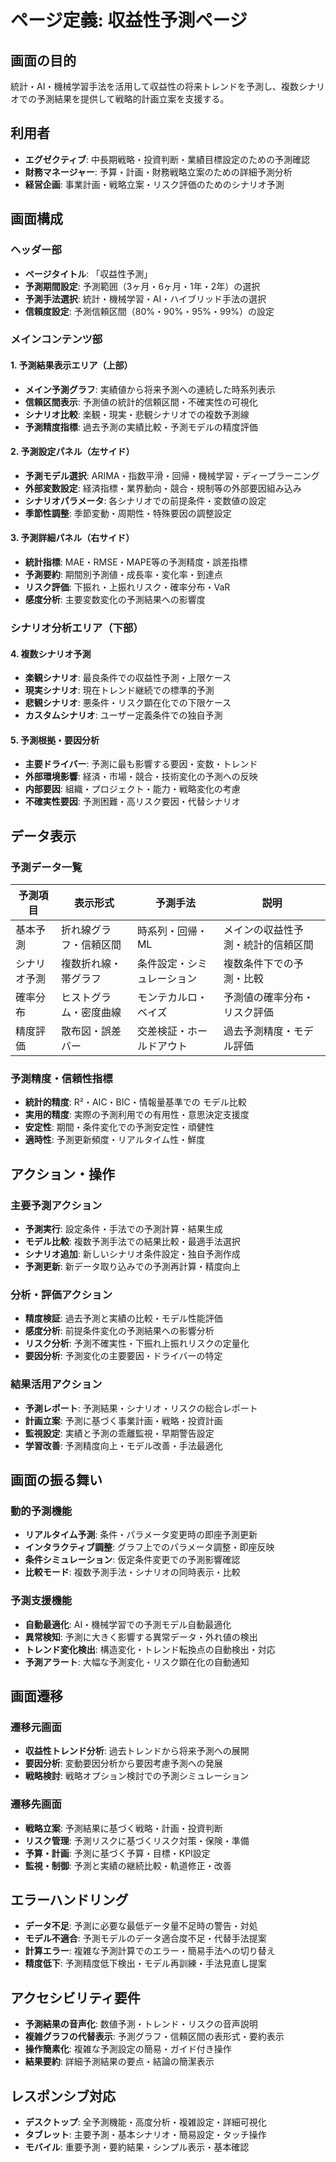 # ページ定義: 収益性予測ページ

## 画面の目的
統計・AI・機械学習手法を活用して収益性の将来トレンドを予測し、複数シナリオでの予測結果を提供して戦略的計画立案を支援する。

## 利用者
- **エグゼクティブ**: 中長期戦略・投資判断・業績目標設定のための予測確認
- **財務マネージャー**: 予算・計画・財務戦略立案のための詳細予測分析
- **経営企画**: 事業計画・戦略立案・リスク評価のためのシナリオ予測

## 画面構成

### ヘッダー部
- **ページタイトル**: 「収益性予測」
- **予測期間設定**: 予測範囲（3ヶ月・6ヶ月・1年・2年）の選択
- **予測手法選択**: 統計・機械学習・AI・ハイブリッド手法の選択
- **信頼度設定**: 予測信頼区間（80%・90%・95%・99%）の設定

### メインコンテンツ部

#### 1. 予測結果表示エリア（上部）
- **メイン予測グラフ**: 実績値から将来予測への連続した時系列表示
- **信頼区間表示**: 予測値の統計的信頼区間・不確実性の可視化
- **シナリオ比較**: 楽観・現実・悲観シナリオでの複数予測線
- **予測精度指標**: 過去予測の実績比較・予測モデルの精度評価

#### 2. 予測設定パネル（左サイド）
- **予測モデル選択**: ARIMA・指数平滑・回帰・機械学習・ディープラーニング
- **外部変数設定**: 経済指標・業界動向・競合・規制等の外部要因組み込み
- **シナリオパラメータ**: 各シナリオでの前提条件・変数値の設定
- **季節性調整**: 季節変動・周期性・特殊要因の調整設定

#### 3. 予測詳細パネル（右サイド）
- **統計指標**: MAE・RMSE・MAPE等の予測精度・誤差指標
- **予測要約**: 期間別予測値・成長率・変化率・到達点
- **リスク評価**: 下振れ・上振れリスク・確率分布・VaR
- **感度分析**: 主要変数変化の予測結果への影響度

### シナリオ分析エリア（下部）

#### 4. 複数シナリオ予測
- **楽観シナリオ**: 最良条件での収益性予測・上限ケース
- **現実シナリオ**: 現在トレンド継続での標準的予測
- **悲観シナリオ**: 悪条件・リスク顕在化での下限ケース
- **カスタムシナリオ**: ユーザー定義条件での独自予測

#### 5. 予測根拠・要因分析
- **主要ドライバー**: 予測に最も影響する要因・変数・トレンド
- **外部環境影響**: 経済・市場・競合・技術変化の予測への反映
- **内部要因**: 組織・プロジェクト・能力・戦略変化の考慮
- **不確実性要因**: 予測困難・高リスク要因・代替シナリオ

## データ表示

### 予測データ一覧
| 予測項目 | 表示形式 | 予測手法 | 説明 |
|---------|---------|---------|------|
| 基本予測 | 折れ線グラフ・信頼区間 | 時系列・回帰・ML | メインの収益性予測・統計的信頼区間 |
| シナリオ予測 | 複数折れ線・帯グラフ | 条件設定・シミュレーション | 複数条件下での予測・比較 |
| 確率分布 | ヒストグラム・密度曲線 | モンテカルロ・ベイズ | 予測値の確率分布・リスク評価 |
| 精度評価 | 散布図・誤差バー | 交差検証・ホールドアウト | 過去予測精度・モデル評価 |

### 予測精度・信頼性指標
- **統計的精度**: R²・AIC・BIC・情報量基準での モデル比較
- **実用的精度**: 実際の予測利用での有用性・意思決定支援度
- **安定性**: 期間・条件変化での予測安定性・頑健性
- **適時性**: 予測更新頻度・リアルタイム性・鮮度

## アクション・操作

### 主要予測アクション
- **予測実行**: 設定条件・手法での予測計算・結果生成
- **モデル比較**: 複数予測手法での結果比較・最適手法選択
- **シナリオ追加**: 新しいシナリオ条件設定・独自予測作成
- **予測更新**: 新データ取り込みでの予測再計算・精度向上

### 分析・評価アクション
- **精度検証**: 過去予測と実績の比較・モデル性能評価
- **感度分析**: 前提条件変化の予測結果への影響分析
- **リスク分析**: 予測不確実性・下振れ上振れリスクの定量化
- **要因分析**: 予測変化の主要要因・ドライバーの特定

### 結果活用アクション
- **予測レポート**: 予測結果・シナリオ・リスクの総合レポート
- **計画立案**: 予測に基づく事業計画・戦略・投資計画
- **監視設定**: 実績と予測の乖離監視・早期警告設定
- **学習改善**: 予測精度向上・モデル改善・手法最適化

## 画面の振る舞い

### 動的予測機能
- **リアルタイム予測**: 条件・パラメータ変更時の即座予測更新
- **インタラクティブ調整**: グラフ上でのパラメータ調整・即座反映
- **条件シミュレーション**: 仮定条件変更での予測影響確認
- **比較モード**: 複数予測手法・シナリオの同時表示・比較

### 予測支援機能
- **自動最適化**: AI・機械学習での予測モデル自動最適化
- **異常検知**: 予測に大きく影響する異常データ・外れ値の検出
- **トレンド変化検出**: 構造変化・トレンド転換点の自動検出・対応
- **予測アラート**: 大幅な予測変化・リスク顕在化の自動通知

## 画面遷移

### 遷移元画面
- **収益性トレンド分析**: 過去トレンドから将来予測への展開
- **要因分析**: 変動要因分析から要因考慮予測への発展
- **戦略検討**: 戦略オプション検討での予測シミュレーション

### 遷移先画面
- **戦略立案**: 予測結果に基づく戦略・計画・投資判断
- **リスク管理**: 予測リスクに基づくリスク対策・保険・準備
- **予算・計画**: 予測に基づく予算・目標・KPI設定
- **監視・制御**: 予測と実績の継続比較・軌道修正・改善

## エラーハンドリング
- **データ不足**: 予測に必要な最低データ量不足時の警告・対処
- **モデル不適合**: 予測モデルのデータ適合度不足・代替手法提案
- **計算エラー**: 複雑な予測計算でのエラー・簡易手法への切り替え
- **精度低下**: 予測精度低下検出・モデル再訓練・手法見直し提案

## アクセシビリティ要件
- **予測結果の音声化**: 数値予測・トレンド・リスクの音声説明
- **複雑グラフの代替表示**: 予測グラフ・信頼区間の表形式・要約表示
- **操作簡素化**: 複雑な予測設定の簡易・ガイド付き操作
- **結果要約**: 詳細予測結果の要点・結論の簡潔表示

## レスポンシブ対応
- **デスクトップ**: 全予測機能・高度分析・複雑設定・詳細可視化
- **タブレット**: 主要予測・基本シナリオ・簡易設定・タッチ操作
- **モバイル**: 重要予測・要約結果・シンプル表示・基本確認